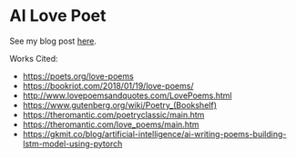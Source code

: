 # AI Love Poet

See my blog post [here](https://www.digitaltorterra.com/ai-love-poetry).

Works Cited:
* https://poets.org/love-poems
* https://bookriot.com/2018/01/19/love-poems/
* http://www.lovepoemsandquotes.com/LovePoems.html
* https://www.gutenberg.org/wiki/Poetry_(Bookshelf)
* https://theromantic.com/poetryclassic/main.htm
* https://theromantic.com/love_poems/main.htm
* https://gkmit.co/blog/artificial-intelligence/ai-writing-poems-building-lstm-model-using-pytorch

